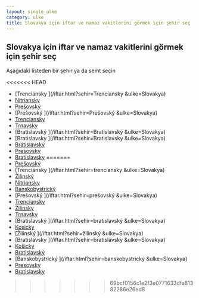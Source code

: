 ```yaml
---
layout: single_ulke
category: ulke
title: Slovakya için iftar ve namaz vakitlerini görmek için şehir seç
---
```



## Slovakya için iftar ve namaz vakitlerini görmek için şehir seç

Aşağıdaki listeden bir şehir ya da semt seçin


<<<<<<< HEAD
* [Trenciansky ](/iftar.html?sehir=Trenciansky &ulke=Slovakya)
* [Nitriansky](/iftar.html?sehir=Nitriansky&ulke=Slovakya)
* [Prešovský](/iftar.html?sehir=Prešovský&ulke=Slovakya)
* [Prešovský ](/iftar.html?sehir=Prešovský &ulke=Slovakya)
* [Trenciansky](/iftar.html?sehir=Trenciansky&ulke=Slovakya)
* [Trnavsky](/iftar.html?sehir=Trnavsky&ulke=Slovakya)
* [Bratislavský ](/iftar.html?sehir=Bratislavský &ulke=Slovakya)
* [Bratislavsky ](/iftar.html?sehir=Bratislavsky &ulke=Slovakya)
* [Bratislavský](/iftar.html?sehir=Bratislavský&ulke=Slovakya)
* [Presovsky](/iftar.html?sehir=Presovsky&ulke=Slovakya)
* [Bratislavsky](/iftar.html?sehir=Bratislavsky&ulke=Slovakya)
=======
* [Prešovský](/iftar.html?sehir=prešovský&ulke=Slovakya)
* [Trenciansky ](/iftar.html?sehir=trenciansky &ulke=Slovakya)
* [Žilinský](/iftar.html?sehir=žilinský&ulke=Slovakya)
* [Nitriansky](/iftar.html?sehir=nitriansky&ulke=Slovakya)
* [Banskobystrický](/iftar.html?sehir=banskobystrický&ulke=Slovakya)
* [Prešovský ](/iftar.html?sehir=prešovský &ulke=Slovakya)
* [Trenciansky](/iftar.html?sehir=trenciansky&ulke=Slovakya)
* [Zilinsky](/iftar.html?sehir=zilinsky&ulke=Slovakya)
* [Trnavsky](/iftar.html?sehir=trnavsky&ulke=Slovakya)
* [Bratislavský ](/iftar.html?sehir=bratislavský &ulke=Slovakya)
* [Kosicky](/iftar.html?sehir=kosicky&ulke=Slovakya)
* [Žilinský ](/iftar.html?sehir=žilinský &ulke=Slovakya)
* [Bratislavsky ](/iftar.html?sehir=bratislavsky &ulke=Slovakya)
* [Košický](/iftar.html?sehir=košický&ulke=Slovakya)
* [Bratislavský](/iftar.html?sehir=bratislavský&ulke=Slovakya)
* [Banskobystrický ](/iftar.html?sehir=banskobystrický &ulke=Slovakya)
* [Presovsky](/iftar.html?sehir=presovsky&ulke=Slovakya)
* [Bratislavsky](/iftar.html?sehir=bratislavsky&ulke=Slovakya)
>>>>>>> 69bcf0156c1e2f3e0771633dfa81382286e26ed8
